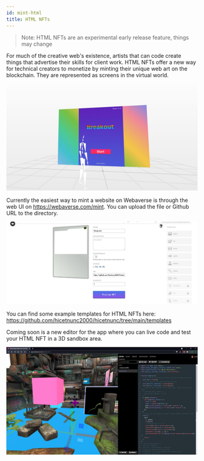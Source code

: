 ```yaml
---
id: mint-html
title: HTML NFTs
---
```


> Note: HTML NFTs are an experimental early release feature, things may change

For much of the creative web's existence, artists that can code create things that advertise their skills for client work. HTML NFTs offer a new way for technical creators to monetize by minting their unique web art on the blockchain. They are represented as screens in the virtual world.

![](/img/html_nft.jpg)

Currently the easiest way to mint a website on Webaverse is through the web UI on https://webaverse.com/mint. You can upload the file or Github URL to the directory.

![](/img/mint_website.jpg)

You can find some example templates for HTML NFTs here: https://github.com/hicetnunc2000/hicetnunc/tree/main/templates

Coming soon is a new editor for the app where you can live code and test your HTML NFT in a 3D sandbox area.

![](/img/editor1.jpg)
